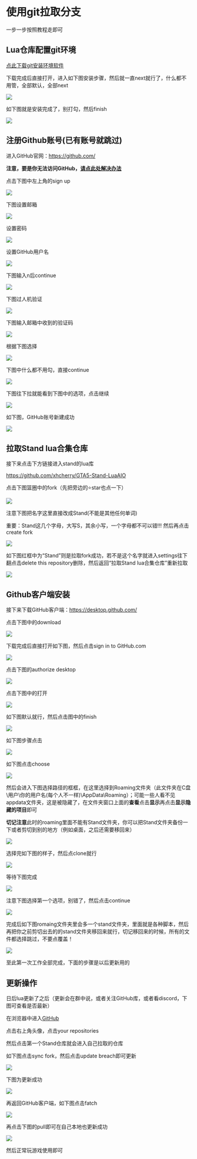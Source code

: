 # 使用git拉取分支

一步一步按照教程走即可

## Lua仓库配置git环境

[点此下载git安装环境软件](https://github.com/git-for-windows/git/releases/download/v2.40.1.windows.1/Git-2.40.1-64-bit.exe)

下载完成后直接打开，进入如下图安装步骤，然后就一直next就行了，什么都不用管，全部默认，全部next

![](https://pic.xhcheats.cn/assets/2023/12/24/011508.png)

如下图就是安装完成了，别打勾，然后finish

![](https://pic.xhcheats.cn/assets/2023/12/24/011517.png)

## 注册Github账号(已有账号就跳过)

进入GitHub官网：https://github.com/

**注意，要是你无法访问GitHub，[请点此处解决办法](https://xhcheats.cn/#/public/changehost)**

点击下图中左上角的sign up

![](https://pic.xhcheats.cn/assets/2023/12/24/011525.png)

下图设置邮箱

![](https://pic.xhcheats.cn/assets/2023/12/24/011531.png)

设置密码

![](https://pic.xhcheats.cn/assets/2023/12/24/011538.png)

设置GitHub用户名

![](https://pic.xhcheats.cn/assets/2023/12/24/011551.png)

下图输入n后continue

![](https://pic.xhcheats.cn/assets/2023/12/24/011558.png)

下图过人机验证

![](https://pic.xhcheats.cn/assets/2023/12/24/011606.png)

下图输入邮箱中收到的验证码

![](https://pic.xhcheats.cn/assets/2023/12/24/011612.png)

根据下图选择

![](https://pic.xhcheats.cn/assets/2023/12/24/011620.png)

下图中什么都不用勾，直接continue

![](https://pic.xhcheats.cn/assets/2023/12/24/011630.png)

下图往下拉就能看到下图中的选项，点击继续

![](https://pic.xhcheats.cn/assets/2023/12/24/011638.png)

如下图，GitHub账号新建成功

![](https://pic.xhcheats.cn/assets/2023/12/24/011644.png)

## 拉取Stand lua合集仓库

接下来点击下方链接进入stand的lua库

https://github.com/xhcherry/GTA5-Stand-LuaAIO

点击下图篮圈中的fork（先把旁边的⭐star也点一下）

![](https://pic.xhcheats.cn/assets/2023/12/24/011718.png)

注意下图把名字这里直接改成Stand(不能是其他任何单词)

重要：Stand这几个字母，大写S，其余小写，一个字母都不可以错!!! 然后再点击create fork

![](https://pic.xhcheats.cn/assets/2023/12/24/011725.png)

如下图红框中为“Stand”则是拉取fork成功，若不是这个名字就进入settings往下翻点击delete this repository删除，然后返回“拉取Stand lua合集仓库”重新拉取

![](https://pic.xhcheats.cn/assets/2024/01/29/182711.png)

## Github客户端安装

接下来下载GitHub客户端：https://desktop.github.com/

点击下图中的download

![](https://pic.xhcheats.cn/assets/2023/12/24/011747.png)

下载完成后直接打开如下图，然后点击sign in to GitHub.com

![](https://pic.xhcheats.cn/assets/2023/12/24/011758.png)

点击下图的authorize desktop

![](https://pic.xhcheats.cn/assets/2023/12/24/011808.png)

点击下图中的打开

![](https://pic.xhcheats.cn/assets/2023/12/24/011815.png)

如下图默认就行，然后点击图中的finish

![](https://pic.xhcheats.cn/assets/2023/12/24/011823.png)

如下图步骤点击

![](https://pic.xhcheats.cn/assets/2023/12/24/011853.png)

如下图点击choose

![](https://pic.xhcheats.cn/assets/2023/12/24/011900.png)

然后会进入下图选择路径的框框，在这里选择到Roaming文件夹（此文件夹在C盘\用户\你的用户名(每个人不一样)\AppData\Roaming）；可能一些人看不见appdata文件夹，这是被隐藏了，在文件夹窗口上面的**查看**点击**显示**再点击**显示隐藏的项目**即可

**切记注意**此时的roaming里面不能有Stand文件夹，你可以把Stand文件夹备份一下或者剪切到别的地方（例如桌面，之后还需要移回来）

![](https://pic.xhcheats.cn/assets/2023/12/24/012155.png)

选择完如下图的样子，然后点clone就行

![](https://pic.xhcheats.cn/assets/2023/12/24/012202.png)

等待下图完成

![](https://pic.xhcheats.cn/assets/2023/12/24/012214.png)

注意下图选择第一个选项，别错了，然后点击continue

![](https://pic.xhcheats.cn/assets/2023/12/24/012223.png)

完成后如下图romaing文件夹里会多一个stand文件夹，里面就是各种脚本，然后再把你之前剪切出去的的stand文件夹移回来就行，切记移回来的时候，所有的文件都选择跳过，不要点覆盖！

![](https://pic.xhcheats.cn/assets/2023/12/24/012358.png)

至此第一次工作全部完成，下面的步骤是以后更新用的

## 更新操作

日后lua更新了之后（更新会在群中说，或者关注GitHub库，或者看discord，下图可查看是否最新）

在浏览器中进入[GitHub](https://github.com/)

点击右上角头像，点击your repositories

然后点击第一个Stand仓库就会进入自己拉取的仓库

如下图点击sync fork，然后点击update breach即可更新

![](https://pic.xhcheats.cn/assets/2023/12/24/012406.png)

下图为更新成功

![](https://pic.xhcheats.cn/assets/2023/12/24/012727.png)

再返回GitHub客户端，如下图点击fatch

![](https://pic.xhcheats.cn/assets/2023/12/24/012734.png)

再点击下图的pull即可在自己本地也更新成功

![](https://pic.xhcheats.cn/assets/2023/12/24/012739.png)

然后正常玩游戏使用即可